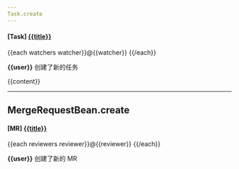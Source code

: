 ```yaml
---
Task.create
---
```


#### **[Task]** [{{title}}]({{link}})

{{each watchers watcher}}@{{watcher}} {{/each}}

**{{user}}** 创建了新的任务

{{content}}

---
MergeRequestBean.create
---

#### **[MR]** [{{title}}]({{link}})

{{each reviewers reviewer}}@{{reviewer}} {{/each}}

**{{user}}** 创建了新的 MR
